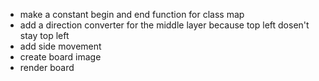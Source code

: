  - make a constant begin and end function for class map
 - add a direction converter for the middle layer because top left dosen't stay top left
 - add side movement
 - create board image
 - render board